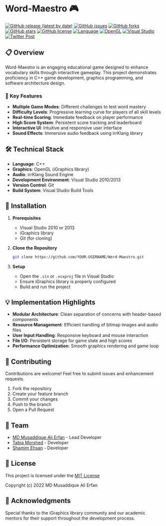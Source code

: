 # Word-Maestro 🎮

[![GitHub release (latest by date)](https://img.shields.io/github/v/release/MMALI3287/Word-Maestro)](https://github.com/MMALI3287/Word-Maestro/releases)
[![GitHub issues](https://img.shields.io/github/issues/MMALI3287/Word-Maestro)](https://github.com/MMALI3287/Word-Maestro/issues)
[![GitHub forks](https://img.shields.io/github/forks/MMALI3287/Word-Maestro)](https://github.com/MMALI3287/Word-Maestro/network)
[![GitHub stars](https://img.shields.io/github/stars/MMALI3287/Word-Maestro)](https://github.com/MMALI3287/Word-Maestro/stargazers)
[![GitHub license](https://img.shields.io/github/license/MMALI3287/Word-Maestro)](https://github.com/MMALI3287/Word-Maestro/blob/master/LICENSE)
[![Language](https://img.shields.io/badge/language-C++-blue.svg)](https://isocpp.org/)
[![OpenGL](https://img.shields.io/badge/OpenGL-v3.3-blue.svg)](https://www.opengl.org/)
[![Visual Studio](https://img.shields.io/badge/Visual%20Studio-2010%20%7C%202013-purple.svg)](https://visualstudio.microsoft.com/)
[![Twitter Post](https://img.shields.io/badge/Twitter-Post-1DA1F2?logo=twitter&style=flat)](https://twitter.com/MusaddiqueMMALI/status/1524051753943322624)

## 📋 Overview

Word-Maestro is an engaging educational game designed to enhance vocabulary skills through interactive gameplay. This project demonstrates proficiency in C++ game development, graphics programming, and software architecture design.

### 🎯 Key Features

- **Multiple Game Modes**: Different challenges to test word mastery
- **Difficulty Levels**: Progressive learning curve for players of all skill levels
- **Real-time Scoring**: Immediate feedback on player performance
- **High Score System**: Persistent score tracking and leaderboard
- **Interactive UI**: Intuitive and responsive user interface
- **Sound Effects**: Immersive audio feedback using irrKlang library

## 🛠️ Technical Stack

- **Language**: C++
- **Graphics**: OpenGL (iGraphics library)
- **Audio**: irrKlang Sound Engine
- **Development Environment**: Visual Studio 2010/2013
- **Version Control**: Git
- **Build System**: Visual Studio Build Tools

## 🚀 Installation

1. **Prerequisites**

   - Visual Studio 2010 or 2013
   - iGraphics library
   - Git (for cloning)

2. **Clone the Repository**

   ```bash
   git clone https://github.com/YOUR-USERNAME/Word-Maestro.git
   ```

3. **Setup**
   - Open the `.sln` or `.vcxproj` file in Visual Studio
   - Ensure iGraphics library is properly configured
   - Build and run the project

## 💡 Implementation Highlights

- **Modular Architecture**: Clean separation of concerns with header-based components
- **Resource Management**: Efficient handling of bitmap images and audio files
- **User Input Handling**: Responsive keyboard and mouse interaction
- **File I/O**: Persistent storage for game state and high scores
- **Performance Optimization**: Smooth graphics rendering and game loop

## 🤝 Contributing

Contributions are welcome! Feel free to submit issues and enhancement requests.

1. Fork the repository
2. Create your feature branch
3. Commit your changes
4. Push to the branch
5. Open a Pull Request

## 👥 Team

- [MD Musaddique Ali Erfan](https://github.com/MMALI3287) - Lead Developer
- [Tabia Morshed](https://github.com/tprokriti) - Developer
- [Shamim Ehsan](https://github.com/ShamimEhsan) - Developer

## 📄 License

This project is licensed under the [MIT License](LICENSE)

Copyright (c) 2022 MD Musaddique Ali Erfan

## 🌟 Acknowledgments

Special thanks to the iGraphics library community and our academic mentors for their support throughout the development process.

